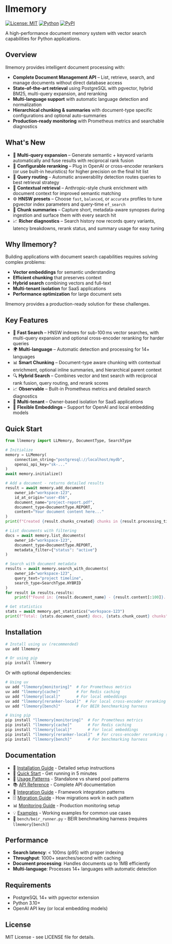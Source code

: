 # llmemory

[![License: MIT](https://img.shields.io/badge/License-MIT-blue.svg)](https://opensource.org/licenses/MIT)
[![Python](https://img.shields.io/pypi/pyversions/llmemory.svg)](https://pypi.org/project/llmemory/)
[![PyPI](https://img.shields.io/pypi/v/llmemory.svg)](https://pypi.org/project/llmemory/)

A high-performance document memory system with vector search capabilities for Python applications.

## Overview

llmemory provides intelligent document processing with:
- **Complete Document Management API** – List, retrieve, search, and manage documents without direct database access
- **State-of-the-art retrieval** using PostgreSQL with pgvector, hybrid BM25, multi-query expansion, and reranking
- **Multi-language support** with automatic language detection and normalization
- **Hierarchical chunking & summaries** with document-type specific configurations and optional auto-summaries
- **Production-ready monitoring** with Prometheus metrics and searchable diagnostics

## What's New

- 🔁 **Multi-query expansion** – Generate semantic + keyword variants automatically and fuse results with reciprocal rank fusion
- 🎯 **Configurable reranking** – Plug in OpenAI or cross-encoder rerankers (or use built-in heuristics) for higher precision on the final hit list
- 🧭 **Query routing** – Automatic answerability detection routes queries to best retrieval strategy
- 🎨 **Contextual retrieval** – Anthropic-style chunk enrichment with document context for improved semantic matching
- ⚙️ **HNSW presets** – Choose `fast`, `balanced`, or `accurate` profiles to tune pgvector index parameters and query-time `ef_search`
- 📝 **Chunk summaries** – Capture short, metadata-aware synopses during ingestion and surface them with every search hit
- 📈 **Richer diagnostics** – Search history now records query variants, latency breakdowns, rerank status, and summary usage for easy tuning

## Why llmemory?

Building applications with document search capabilities requires solving complex problems:

- **Vector embeddings** for semantic understanding
- **Efficient chunking** that preserves context
- **Hybrid search** combining vectors and full-text
- **Multi-tenant isolation** for SaaS applications
- **Performance optimization** for large document sets

llmemory provides a production-ready solution for these challenges.

## Key Features

- 🚀 **Fast Search** – HNSW indexes for sub-100 ms vector searches, with multi-query expansion and optional cross-encoder reranking for harder queries
- 🌍 **Multi-language** – Automatic detection and processing for 14+ languages
- 📊 **Smart Chunking** – Document-type aware chunking with contextual enrichment, optional inline summaries, and hierarchical parent context
- 🔍 **Hybrid Search** – Combines vector and text search with reciprocal rank fusion, query routing, and rerank scores
- 📈 **Observable** – Built-in Prometheus metrics and detailed search diagnostics
- 🏢 **Multi-tenant** – Owner-based isolation for SaaS applications
- 🔌 **Flexible Embeddings** – Support for OpenAI and local embedding models

## Quick Start

```python
from llmemory import LLMemory, DocumentType, SearchType

# Initialize
memory = LLMemory(
    connection_string="postgresql://localhost/mydb",
    openai_api_key="sk-..."
)
await memory.initialize()

# Add a document - returns detailed results
result = await memory.add_document(
    owner_id="workspace-123",
    id_at_origin="user-456",
    document_name="project-report.pdf",
    document_type=DocumentType.REPORT,
    content="Your document content here..."
)
print(f"Created {result.chunks_created} chunks in {result.processing_time_ms}ms")

# List documents with filtering
docs = await memory.list_documents(
    owner_id="workspace-123",
    document_type=DocumentType.REPORT,
    metadata_filter={"status": "active"}
)

# Search with document metadata
results = await memory.search_with_documents(
    owner_id="workspace-123",
    query_text="project timeline",
    search_type=SearchType.HYBRID
)
for result in results.results:
    print(f"Found in: {result.document_name} - {result.content[:100]}...")

# Get statistics
stats = await memory.get_statistics("workspace-123")
print(f"Total: {stats.document_count} docs, {stats.chunk_count} chunks")
```

## Installation

```bash
# Install using uv (recommended)
uv add llmemory

# Or using pip
pip install llmemory
```

Or with optional dependencies:

```bash
# Using uv
uv add "llmemory[monitoring]"  # For Prometheus metrics
uv add "llmemory[cache]"       # For Redis caching
uv add "llmemory[local]"       # For local embeddings
uv add "llmemory[reranker-local]"  # For local cross-encoder reranking
uv add "llmemory[bench]"       # For BEIR benchmarking harness

# Using pip
pip install "llmemory[monitoring]"  # For Prometheus metrics
pip install "llmemory[cache]"       # For Redis caching
pip install "llmemory[local]"       # For local embeddings
pip install "llmemory[reranker-local]"  # For cross-encoder reranking support
pip install "llmemory[bench]"       # For benchmarking harness
```

## Documentation

- 📖 [Installation Guide](docs/installation.md) - Detailed setup instructions
- 🚀 [Quick Start](docs/quickstart.md) - Get running in 5 minutes
- 🎯 [Usage Patterns](docs/usage-patterns.md) - Standalone vs shared pool patterns
- 📚 [API Reference](docs/api-reference.md) - Complete API documentation
- 🔧 [Integration Guide](docs/integration-guide.md) - Framework integration patterns
- 🗄️ [Migration Guide](docs/migrations.md) - How migrations work in each pattern
- 📊 [Monitoring Guide](docs/monitoring.md) - Production monitoring setup
- 💡 [Examples](examples/) - Working examples for common use cases
- 🧪 `bench/beir_runner.py` - BEIR benchmarking harness (requires `llmemory[bench]`)

## Performance

- **Search latency**: < 100ms (p95) with proper indexing
- **Throughput**: 1000+ searches/second with caching
- **Document processing**: Handles documents up to 1MB efficiently
- **Multi-language**: Processes 14+ languages with automatic detection

## Requirements

- PostgreSQL 14+ with pgvector extension
- Python 3.10+
- OpenAI API key (or local embedding models)

## License

MIT License - see LICENSE file for details.
